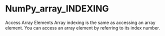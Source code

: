 # NumPy_array_INDEXING
Access Array Elements Array indexing is the same as accessing an array element.  You can access an array element by referring to its index number.
